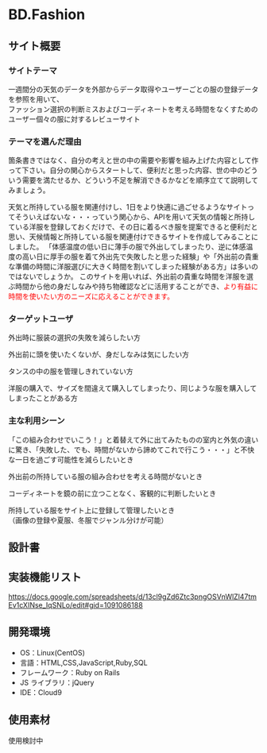 # BD.Fashion

## サイト概要

### サイトテーマ

一週間分の天気のデータを外部からデータ取得やユーザーごとの服の登録データを参照を用いて、</br>
ファッション選択の判断ミスおよびコーディネートを考える時間をなくすためのユーザー個々の服に対するレビューサイト

### テーマを選んだ理由

箇条書きではなく、自分の考えと世の中の需要や影響を組み上げた内容として作って下さい。自分の関心からスタートして、便利だと思った内容、世の中のどういう需要を満たせるか、どういう不足を解消できるかなどを順序立てて説明してみましょう。

天気と所持している服を関連付けし、1日をより快適に過ごせるようなサイトってそういえばないな・・・っていう関心から、APIを用いて天気の情報と所持している洋服を登録しておくだけで、その日に着るべき服を提案できると便利だと思い、天候情報と所持している服を関連付けできるサイトを作成してみることにしました。
「体感温度の低い日に薄手の服で外出してしまったり、逆に体感温度の高い日に厚手の服を着て外出先で失敗したと思った経験」や「外出前の貴重な準備の時間に洋服選びに大きく時間を割いてしまった経験がある方」は多いのではないでしょうか。
このサイトを用いれば、外出前の貴重な時間を洋服を選ぶ時間から他の身だしなみや持ち物確認などに活用することができ、<span style="color: red; ">より有益に時間を使いたい方のニーズ<span style>に応えることができます。

### ターゲットユーザ

外出時に服装の選択の失敗を減らしたい方</br>

外出前に頭を使いたくないが、身だしなみは気にしたい方</br>

タンスの中の服を管理しきれていない方</br>

洋服の購入で、サイズを間違えて購入してしまったり、同じような服を購入してしまったことがある方</br>

### 主な利用シーン

「この組み合わせでいこう！」と着替えて外に出てみたものの室内と外気の違いに驚き、「失敗した、でも、時間がないから諦めてこれで行こう・・・」と不快な一日を過ごす可能性を減らしたいとき</br>

外出前の所持している服の組み合わせを考える時間がないとき</br>

コーディネートを鏡の前に立つことなく、客観的に判断したいとき</br>

所持している服をサイト上に登録して管理したいとき</br>
（画像の登録や夏服、冬服でジャンル分けが可能）

## 設計書


## 実装機能リスト

<https://docs.google.com/spreadsheets/d/13cl9gZd6Ztc3pngOSVnWlZl47tmEv1cXINse_IqSNLo/edit#gid=1091086188>

## 開発環境

- OS：Linux(CentOS)
- 言語：HTML,CSS,JavaScript,Ruby,SQL
- フレームワーク：Ruby on Rails
- JS ライブラリ：jQuery
- IDE：Cloud9

## 使用素材

使用検討中
